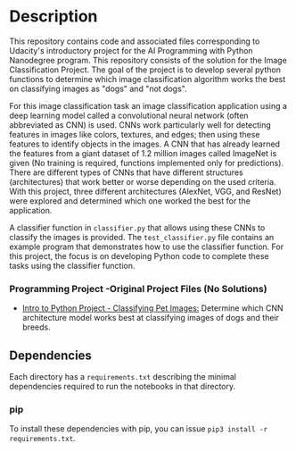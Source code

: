 # Description
This repository contains code and associated files corresponding to Udacity's introductory project for the AI Programming with Python Nanodegree program. This repository consists of the solution for the Image Classification Project. The goal of the project is to develop several python functions to determine which image classification algorithm works the best on classifying images as "dogs" and "not dogs".

For this image classification task an image classification application using a deep learning model called a convolutional neural network (often abbreviated as CNN) is used. CNNs work particularly well for detecting features in images like colors, textures, and edges; then using these features to identify objects in the images. A CNN that has already learned the features from a giant dataset of 1.2 million images called ImageNet is given (No training is required, functions implemented only for predictions). There are different types of CNNs that have different structures (architectures) that work better or worse depending on the used criteria. With this project, three different architectures (AlexNet, VGG, and ResNet) were explored and determined which one worked the best for the application.

A classifier function in `classifier.py` that allows using these CNNs to classify the images is provided. The `test_classifier.py` file contains an example program that demonstrates how to use the classifier function. For this project, the focus is on developing Python code to complete these tasks using the classifier function.


### Programming Project -Original Project Files (No Solutions)
* [Intro to Python Project - Classifying Pet Images:](https://github.com/udacity/AIPND-revision/tree/master/intropyproject-classify-pet-images "Classifying Pet Images Project") Determine which CNN architecture model works best at classifying images of dogs and their breeds.


## Dependencies

Each directory has a `requirements.txt` describing the minimal dependencies required to run the notebooks in that directory.

### pip

To install these dependencies with pip, you can issue `pip3 install -r requirements.txt`.
